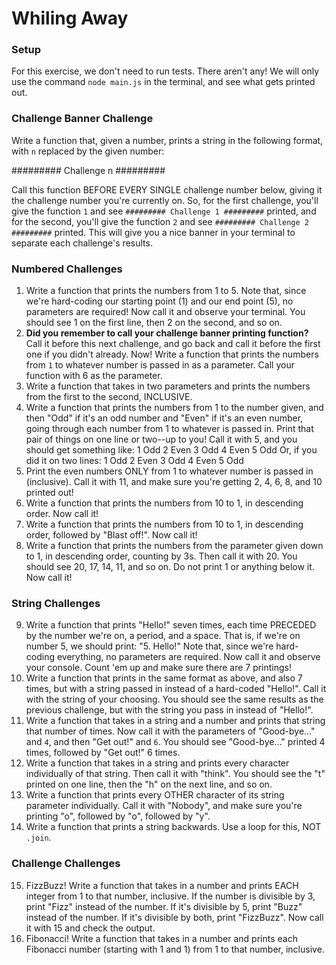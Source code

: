 # Whiling Away

### Setup

For this exercise, we don't need to run tests. There aren't any! We will only use the command 
`node main.js` in the terminal, and see what gets printed out. 


### Challenge Banner Challenge

Write a function that, given a number, prints a string in the following format, with `n` replaced by the given number:

######### Challenge n #########

Call this function BEFORE EVERY SINGLE challenge number below, giving it the challenge number you're currently on. So, for the first challenge, you'll give the function `1` and see `######### Challenge 1 #########` printed, and for the second, you'll give the function `2` and see `######### Challenge 2 #########` printed. This will give you a nice banner in your terminal to separate each challenge's results.


### Numbered Challenges

1. Write a function that prints the numbers from 1 to 5. Note that, since we're hard-coding our starting point (1) and our end point (5), no parameters are required! Now call it and observe your terminal. You should see 1 on the first line, then 2 on the second, and so on.
2. **Did you remember to call your challenge banner printing function?** Call it before this next challenge, and go back and call it before the first one if you didn't already. Now! Write a function that prints the numbers from `1` to whatever number is passed in as a parameter. Call your function with 6 as the parameter.
3. Write a function that takes in two parameters and prints the numbers from the first to the second, INCLUSIVE.
4. Write a function that prints the numbers from 1 to the number given, and then "Odd" if it's an odd number and "Even" if it's an even number, going through each number from 1 to whatever is passed in. Print that pair of things on one line or two--up to you! Call it with 5, and you should get something like:
1 Odd
2 Even
3 Odd
4 Even
5 Odd
Or, if you did it on two lines:
1
Odd
2
Even
3
Odd
4
Even
5
Odd
5. Print the even numbers ONLY from 1 to whatever number is passed in (inclusive). Call it with 11, and make sure you're getting 2, 4, 6, 8, and 10 printed out!
6. Write a function that prints the numbers from 10 to 1, in descending order. Now call it!
7. Write a function that prints the numbers from 10 to 1, in descending order, followed by "Blast off!". Now call it!
8. Write a function that prints the numbers from the parameter given down to 1, in descending order, counting by 3s. Then call it with 20. You should see 20, 17, 14, 11, and so on. Do not print 1 or anything below it. Now call it!


### String Challenges

9. Write a function that prints "Hello!" seven times, each time PRECEDED by the number we're on, a period, and a space. That is, if we're on number 5, we should print: "5. Hello!" Note that, since we're hard-coding everything, no parameters are required. Now call it and observe your console. Count 'em up and make sure there are 7 printings!
10. Write a function that prints in the same format as above, and also 7 times, but with a string passed in instead of a hard-coded "Hello!". Call it with the string of your choosing. You should see the same results as the previous challenge, but with the string you pass in instead of "Hello!".
11. Write a function that takes in a string and a number and prints that string that number of times. Now call it with the parameters of "Good-bye..." and `4`, and then "Get out!" and `6`. You should see "Good-bye..." printed 4 times, followed by "Get out!" 6 times.
12. Write a function that takes in a string and prints every character individually of that string. Then call it with "think". You should see the "t" printed on one line, then the "h" on the next line, and so on.
13. Write a function that prints every OTHER character of its string parameter individually. Call it with "Nobody", and make sure you're printing "o", followed by "o", followed by "y".
14. Write a function that prints a string backwards. Use a loop for this, NOT `.join`.


### Challenge Challenges

15. FizzBuzz! Write a function that takes in a number and prints EACH integer from 1 to that number, inclusive. If the number is divisible by 3, print "Fizz" instead of the number. If it's divisible by 5, print "Buzz" instead of the number. If it's divisible by both, print "FizzBuzz". Now call it with 15 and check the output.
16. Fibonacci! Write a function that takes in a number and prints each Fibonacci number (starting with 1 and 1) from 1 to that number, inclusive.
